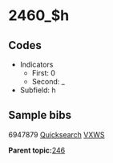 # 2460\_$h

## Codes

-   Indicators
    -   First: 0
    -   Second: \_
-   Subfield: h

## Sample bibs

6947879 [Quicksearch](https://search.library.yale.edu/catalog/6947879) [VXWS](http://prodorbis.library.yale.edu:7014/vxws/GetHoldingsService?bibId=6947879)

**Parent topic:**[246](../../tags/246/246.md)

